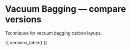 # Vacuum Bagging — compare versions

Techniques for vacuum bagging carbon layups.

{{ versions_table() }}
